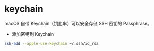 # keychain

macOS 自带 Keychain（钥匙串）可以安全存储 SSH 密钥的 Passphrase。

- 添加密钥到 Keychain
```bash
ssh-add --apple-use-keychain ~/.ssh/id_rsa
```
